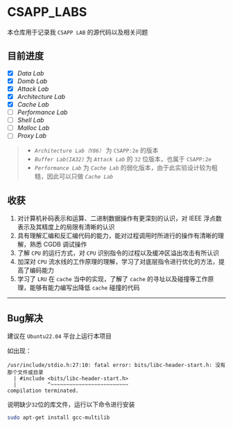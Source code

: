 # CSAPP_LABS

本仓库用于记录我 `CSAPP LAB` 的源代码以及相关问题

## 目前进度

* [x] *Data Lab*
* [x] *Domb Lab*
* [x] *Attack Lab*
* [x] *Architecture Lab*
* [x] *Cache Lab*
* [ ] *Performance Lab*
* [ ] *Shell Lab*
* [ ] *Malloc Lab*
* [ ] *Proxy Lab*

> * *`Architecture Lab（Y86）`* 为 `CSAPP:2e` 的版本
> * *`Buffer Lab(IA32)`* 为 *`Attack Lab`* 的 `32` 位版本，也属于 `CSAPP:2e`
> * *`Performance Lab`* 为 *`Cache Lab`* 的弱化版本，由于此实验设计较为粗糙，因此可以只做 *`Cache Lab`*

## 收获

1. 对计算机补码表示和运算、二进制数据操作有更深刻的认识，对 IEEE 浮点数表示及其精度上的局限有清晰的认识
2. 具有理解汇编和反汇编代码的能力，能对过程调用时所进行的操作有清晰的理解，熟悉 CGDB 调试操作
3. 了解 `CPU` 的运行方式，对 `CPU` 识别指令的过程以及缓冲区溢出攻击有所认识
4. 加深对 `CPU` 流水线的工作原理的理解，学习了对底层指令进行优化的方法，提高了编码能力
5. 学习了 `LRU` 在 `cache` 当中的实现，了解了 `cache` 的寻址以及碰撞等工作原理，能够有能力编写出降低 `cache` 碰撞的代码




---

## Bug解决

建议在 `Ubuntu22.04` 平台上运行本项目

如出现：

    /usr/include/stdio.h:27:10: fatal error: bits/libc-header-start.h: 没有那个文件或目录
      | #include <bits/libc-header-start.h>
      |          ^~~~~~~~~~~~~~~~~~~~~~~~~~
    compilation terminated.

说明缺少`32`位的库文件，运行以下命令进行安装

```bash
sudo apt-get install gcc-multilib
```